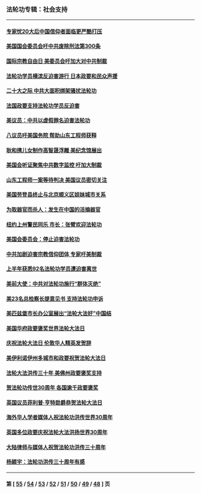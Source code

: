 ### 法轮功专辑：社会支持
---
#### [专家忧20大后中国信仰者面临更严酷打压](../../pages/nf4386/n13874993.md?12060430) 
#### [美国国会委员会吁中共废除刑法第300条](../../pages/nf4386/n13868121.md?12060430) 
#### [国际宗教自由日 美委员会吁加大对中共制裁](../../pages/nf4386/n13855021.md?12060430) 
#### [法轮功学员横滨反迫害游行 日本政要和民众声援](../../pages/nf4386/n13847132.md?12060430) 
#### [二十大之际 中共大面积绑架骚扰法轮功](../../pages/nf4386/n13846381.md?12060430) 
#### [法国政要支持法轮功学员反迫害](../../pages/nf4386/n13841970.md?12060430) 
#### [美议员：中共以虚假罪名迫害法轮功](../../pages/nf4386/n13841083.md?12060430) 
#### [八议员吁美国务院 帮助山东工程师获释](../../pages/nf4386/n13836379.md?12060430) 
#### [耿和携儿女制作高智晟浮雕 美纪念馆展出](../../pages/nf4386/n13829624.md?12060430) 
#### [美国会听证聚焦中共数字监控 吁加大制裁](../../pages/nf4386/n13825083.md?12060430) 
#### [山东工程师一案等待判决 美国议员密切关注](../../pages/nf4386/n13815065.md?12060430) 
#### [美国劳登县终止与北京顺义区姐妹城市关系](../../pages/nf4386/n13811030.md?12060430) 
#### [为取器官而杀人：发生在中国的活摘器官](../../pages/nf4386/n13794731.md?12060430) 
#### [纽约上州警民同乐 市长：张臂欢迎法轮功](../../pages/nf4386/n13794375.md?12060430) 
#### [美国会委员会：停止迫害法轮功](../../pages/nf4386/n13788164.md?12060430) 
#### [中共加剧迫害宗教信仰团体 专家吁美制裁](../../pages/nf4386/n13780252.md?12060430) 
#### [上半年获悉92名法轮功学员遭迫害离世](../../pages/nf4386/n13772701.md?12060430) 
#### [美前大使：中共对法轮功施行“群体灭绝”](../../pages/nf4386/n13771705.md?12060430) 
#### [美23名总检察长提意见书 支持法轮功申诉](../../pages/nf4386/n13766596.md?12060430) 
#### [美匹兹堡市长办公室展出“法轮大法好”中国结](../../pages/nf4386/n13749721.md?12060430) 
#### [美国华府政要褒奖世界法轮大法日](../../pages/nf4386/n13743770.md?12060430) 
#### [庆祝法轮大法日 伦敦华人精英发贺辞](../../pages/nf4386/n13741593.md?12060430) 
#### [美伊利诺伊州多城市和政要祝贺法轮大法日](../../pages/nf4386/n13737149.md?12060430) 
#### [法轮大法洪传三十年 美佛州政要褒奖支持](../../pages/nf4386/n13737103.md?12060430) 
#### [贺法轮功传世30周年 各国逾千政要褒奖](../../pages/nf4386/n13735828.md?12060430) 
#### [英国议员菲利普‧亨特勋爵恭贺法轮大法日](../../pages/nf4386/n13736187.md?12060430) 
#### [海外华人学者媒体人祝法轮功洪传世界30周年](../../pages/nf4386/n13735835.md?12060430) 
#### [英国多位政要庆祝法轮大法洪扬世界30周年](../../pages/nf4386/n13734739.md?12060430) 
#### [大陆律师与媒体人祝贺法轮功洪传三十周年](../../pages/nf4386/n13735062.md?12060430) 
#### [杨颖宇：法轮功洪传三十周年有感](../../pages/nf4386/n13734884.md?12060430) 

---
#### 第 [ [55](./55.md?12060430) / [54](./54.md?12060430) / [53](./53.md?12060430) / [52](./52.md?12060430) / [51](./51.md?12060430) / [50](./50.md?12060430) / [49](./49.md?12060430) / [48](./48.md?12060430) ] 页
